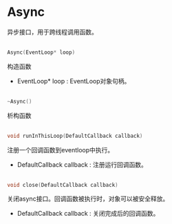 # Async
异步接口，用于跨线程调用函数。
<br></br>
```C++
Async(EventLoop* loop)
```
构造函数
* EventLoop* loop : EventLoop对象句柄。
<br></br>
```C++
~Async()
```
析构函数
<br></br>
```C++
void runInThisLoop(DefaultCallback callback)
```
注册一个回调函数到eventloop中执行。
* DefaultCallback callback : 注册运行回调函数。
<br></br>
```C++
void close(DefaultCallback callback)
```
关闭async接口。回调函数被执行时，对象可以被安全释放。
* DefaultCallback callback : 关闭完成后的回调函数。
<br></br>

